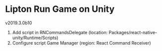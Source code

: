 # Lipton Run Game on Unity
v2019.3.0b10

1. Add script in RNCommandsDelegate (location: Packages/react-native-unity/Runtime/Scripts)
2. Configure script Game Manager (region: React Command Receiver)
